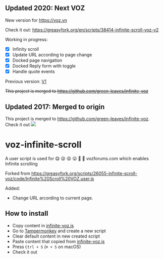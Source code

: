 ## Updated 2020: Next VOZ
New version for https://voz.vn

Check it out: https://greasyfork.org/en/scripts/38414-infinite-scroll-voz-v2

Working in progress:
 - [x] Infinity scroll
 - [x] Update URL according to page change
 - [x] Docked page navigation
 - [x] Docked Reply form with toggle
 - [x] Handle quote events

Previous version: [V1](https://github.com/ReeganExE/voz-infinite-scroll/tree/v1)

~~This project is merged to https://github.com/green-leaves/infinite-voz~~

## Updated 2017: Merged to origin
This project is merged to https://github.com/green-leaves/infinite-voz. Check it out ![](https://vozforums.com/images/smilies/Off/byebye.gif)

# voz-infinite-scroll
A user script is used for 😋 😜 😝 😛 🤑 🤗 vozforums.com which enables Infinite scrolling

Forked from https://greasyfork.org/scripts/26055-infinite-scroll-voz/code/Infinite%20Scroll%20VOZ.user.js

Added:
* Change URL arcording to current page.

## How to install

* Copy content in [infinite-voz.js](https://github.com/ReeganExE/voz-infinite-scroll/raw/master/infinite-voz.js)
* Go to [Tampermonkey](https://www.google.com.vn/search?q=Tampermonkey) and create a new script
* Clear default content in new created script
* Paste content that copied from [infinite-voz.js](https://github.com/ReeganExE/voz-infinite-scroll/raw/master/infinite-voz.js)
* Press `Ctrl + S` (`⌘ + S` on macOS)
* Check it out
